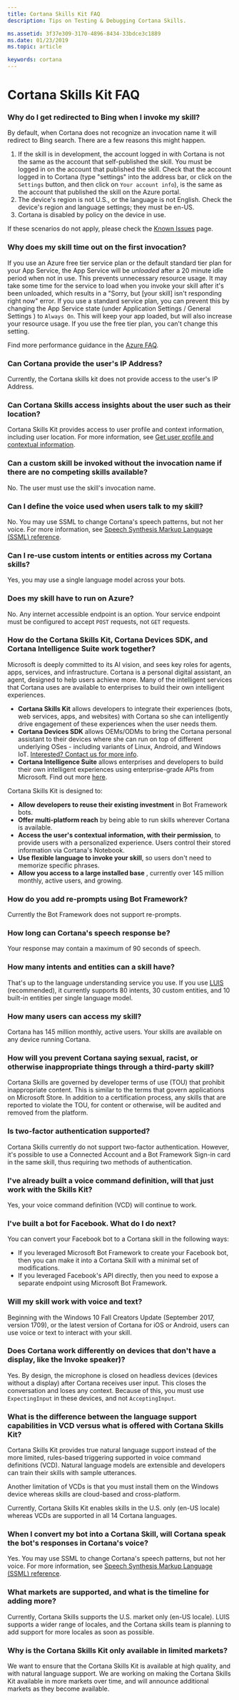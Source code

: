 ```yaml
---
title: Cortana Skills Kit FAQ
description: Tips on Testing & Debugging Cortana Skills.

ms.assetid: 3f37e309-3170-4896-8434-33bdce3c1889
ms.date: 01/23/2019
ms.topic: article

keywords: cortana
---
```


# Cortana Skills Kit FAQ

<!-- Need to confirm that these answers are still accurate. **Can Cortana provide the user's IP Address?**-->

### Why do I get redirected to Bing when I invoke my skill?

By default, when Cortana does not recognize an invocation name it will redirect to Bing search. There are a few reasons this might happen.
1. If the skill is in development, the account logged in with Cortana is not the same as the account that self-published the skill. You must be logged in on the account that published the skill. Check that the account logged in to Cortana (type "settings" into the address bar, or click on the `Settings` button, and then click on `Your account info`), is the same as the account that published the skill on the Azure portal.
1. The device's region is not U.S., or the language is not English. Check the device's region and language settings; they must be en-US.
1. Cortana is disabled by policy on the device in use.

If these scenarios do not apply, please check the [Known Issues](./known-issues.md) page.

### Why does my skill time out on the first invocation?

If you use an Azure free tier service plan or the default standard tier plan for your App Service, the App Service will be _unloaded_ after a 20 minute idle period when not in use. This prevents unnecessary resource usage. It may take some time for the service to load when you invoke your skill after it's been unloaded, which results in a "Sorry, but [your skill] isn't responding right now" error. If you use a standard service plan, you can prevent this by changing the App Service state (under Application Settings / General Settings ) to `Always On`. This will keep your app loaded, but will also increase your resource usage.
If you use the free tier plan, you can't change this setting.

 Find more performance guidance in the [Azure FAQ](https://docs.microsoft.com/en-us/azure/app-service/faq-availability-performance-application-issues#how-do-i-decrease-the-response-time-for-the-first-request-after-idle-time).

### Can Cortana provide the user's IP Address?

Currently, the Cortana skills kit does not provide access to the user's IP Address.

### Can Cortana Skills access insights about the user such as their location?

Cortana Skills Kit provides access to user profile and context information, including user location. For more information, see [Get user profile and contextual information](get-user-profile-context.md).

### Can a custom skill be invoked without the invocation name if there are no competing skills available?

No. The user must use the skill's invocation name.

### Can I define the voice used when users talk to my skill?

No. You may use SSML to change Cortana's speech patterns, but not her voice. For more information, see [Speech Synthesis Markup Language (SSML) reference](speech-synthesis-markup-language.md).

### Can I re-use custom intents or entities across my Cortana skills?

Yes, you may use a single language model across your bots. 

### Does my skill have to run on Azure?

No. Any internet accessible endpoint is an option. Your service endpoint must be configured to accept `POST` requests, not `GET` requests.
<!-- Added the request type based on content in the Testing and debugging Cortana Skills page. More info would be better. -->

### How do the Cortana Skills Kit, Cortana Devices SDK, and Cortana Intelligence Suite work together?

Microsoft is deeply committed to its AI vision, and sees key roles for agents, apps, services, and infrastructure. Cortana is a personal digital assistant, an agent, designed to help users achieve more. Many of the intelligent services that Cortana uses are available to enterprises to build their own intelligent experiences. 

* **Cortana Skills Kit** allows developers to integrate their experiences (bots, web services, apps, and websites) with Cortana so she can intelligently drive engagement of these experiences when the user needs them.
* **Cortana Devices SDK** allows OEMs/ODMs to bring the Cortana personal assistant to their devices where she can run on top of different underlying OSes - including variants of Linux, Android, and Windows IoT. [Interested? Contact us for more info](https://aka.ms/cortanadevicepreview).
* **Cortana Intelligence Suite** allows enterprises and developers to build their own intelligent experiences using enterprise-grade APIs from Microsoft. Find out more [here](https://www.microsoft.com/en-us/cloud-platform/cortana-intelligence-suite).

Cortana Skills Kit is designed to:

* **Allow developers to reuse their existing investment** in Bot Framework bots.
* **Offer multi-platform reach** by being able to run skills wherever Cortana is available.
* **Access the user's contextual information, with their permission**, to provide users with a personalized experience. Users control their stored information via Cortana's Notebook.
* **Use flexible language to invoke your skill**, so users don't need to memorize specific phrases.
* **Allow you access to a large installed base** , currently over 145 million monthly, active users, and growing.

### How do you add re-prompts using Bot Framework?

Currently the Bot Framework does not support re-prompts.
<!-- Is this true? I thought they had the retry field? -->

### How long can Cortana's speech response be?

Your response may contain a maximum of 90 seconds of speech.

### How many intents and entities can a skill have?

That's up to the language understanding service you use. If you use [LUIS](https://luis.ai) (recommended), it currently supports 80 intents, 30 custom entities, and 10 built-in entities per single language model. 

### How many users can access my skill?

Cortana has 145 million monthly, active users. Your skills are available on any device running Cortana. 

### How will you prevent Cortana saying sexual, racist, or otherwise inappropriate things through a third-party skill?

Cortana Skills are governed by developer terms of use (TOU) that prohibit inappropriate content. This is similar to the terms that govern applications on Microsoft Store. In addition to a certification process, any skills that are reported to violate the TOU, for content or otherwise, will be audited and removed from the platform. 

### Is two-factor authentication supported?

Cortana Skills currently do not support two-factor authentication. However, it's possible to use a Connected Account and a Bot Framework Sign-in card in the same skill, thus requiring two methods of authentication.

### I've already built a voice command definition, will that just work with the Skills Kit?

Yes, your voice command definition (VCD) will continue to work.

### I've built a bot for Facebook. What do I do next?

You can convert your Facebook bot to a Cortana skill in the following ways:
* If you leveraged Microsoft Bot Framework to create your Facebook bot, then you can make it into a Cortana Skill with a minimal set of modifications. <!-- Would be nice to mention what changes. Are there design changes or just add speech? Quick search of docs for Facebook shows nothing.-->
* If you leveraged Facebook's API directly, then you need to expose a separate endpoint using Microsoft Bot Framework.

### Will my skill work with voice and text?

Beginning with the Windows 10 Fall Creators Update (September 2017, version 1709), or the latest version of Cortana for iOS or Android, users can use voice or text to interact with your skill.

### Does Cortana work differently on devices that don't have a display, like the Invoke speaker)?

Yes. By design, the microphone is closed on headless devices (devices without a display) after Cortana receives user input. This closes the conversation and loses any context. Because of this, you must use `ExpectingInput` in these devices, and not `AcceptingInput`.

### What is the difference between the language support capabilities in VCD versus what is offered with Cortana Skills Kit?

Cortana Skills Kit provides true natural language support instead of the more limited, rules-based triggering supported in voice command definitions (VCD). Natural language models are extensible and developers can train their skills with sample utterances. 

Another limitation of VCDs is that you must install them on the Windows device whereas skills are cloud-based and cross-platform.

Currently, Cortana Skills Kit enables skills in the U.S. only (en-US locale) whereas VCDs are supported in all 14 Cortana languages.

<!-- //TODO update regions -->

### When I convert my bot into a Cortana Skill, will Cortana speak the bot's responses in Cortana's voice?

Yes.  You may use SSML to change Cortana's speech patterns, but not her voice. For more information, see [Speech Synthesis Markup Language (SSML) reference](speech-synthesis-markup-language.md).

### What markets are supported, and what is the timeline for adding more?

Currently, Cortana Skills supports the U.S. market only (en-US locale). LUIS supports a wider range of locales, and the Cortana skills team is planning to add support for more locales as soon as possible.

### Why is the Cortana Skills Kit only available in limited markets?

We want to ensure that the Cortana Skills Kit is available at high quality, and with natural language support. We are working on making the Cortana Skills Kit available in more markets over time, and will announce additional markets as they become available.
